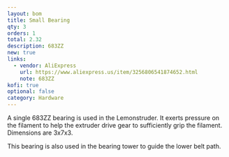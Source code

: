 ```yaml
---
layout: bom
title: Small Bearing
qty: 3
orders: 1
total: 2.32
description: 683ZZ
new: true
links:
  - vendor: AliExpress
    url: https://www.aliexpress.us/item/3256806541874652.html
    note: 683ZZ
kofi: true
optional: false
category: Hardware
---
```


A single 683ZZ bearing is used in the Lemonstruder. It exerts pressure on the filament to help the extruder drive gear
to sufficiently grip the filament. Dimensions are 3x7x3.

This bearing is also used in the bearing tower to guide the lower belt path.